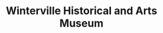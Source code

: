 ---
layout: repo
title: "Winterville Historical and Arts Museum"
id: 5204
permalink: repos/5204/
---